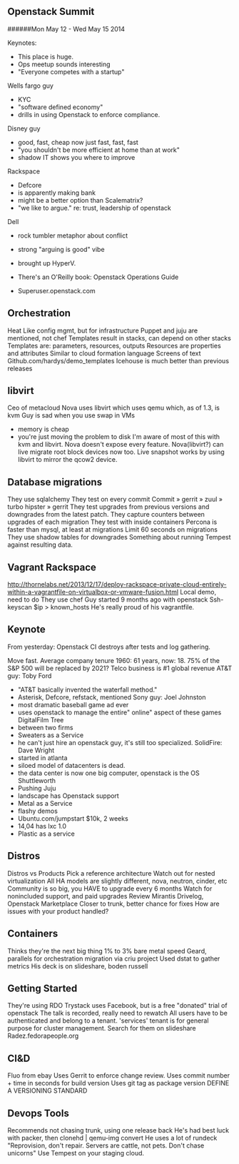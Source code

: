 Openstack Summit
----------------
######Mon May 12 - Wed May 15 2014

Keynotes:
- This place is huge.
- Ops meetup sounds interesting
- "Everyone competes with a startup"

Wells fargo guy
- KYC
- "software defined economy"
- drills in using Openstack to enforce compliance.

Disney guy
- good, fast, cheap now just fast, fast, fast
- "you shouldn't be more efficient at home than at work"
- shadow IT shows you where to improve

Rackspace
- Defcore
- is apparently making bank
- might be a better option than Scalematrix?
- "we like to argue." re: trust, leadership of openstack

Dell
- rock tumbler metaphor about conflict
- strong "arguing is good" vibe
- brought up HyperV.

- There's an O'Reilly book: Openstack Operations Guide
- Superuser.openstack.com


Orchestration
-------------
Heat
Like config mgmt, but for infrastructure
Puppet and juju are mentioned, not chef
Templates result in stacks, can depend on other stacks
Templates are: parameters, resources, outputs
Resources are properties and attributes
Similar to cloud formation language
Screens of text
Github.com/hardys/demo_templates
Icehouse is much better than previous releases

libvirt
-------
Ceo of metacloud
Nova uses libvirt which uses qemu which, as of 1.3, is kvm
Guy is sad when you use swap in VMs
- memory is cheap
- you're just moving the problem to disk
I'm aware of most of this with kvm and libvirt. Nova doesn't expose every feature.
Nova(libvirt?) can live migrate root block devices now too.
Live snapshot works by using libvirt to mirror the qcow2 device. 

Database migrations
-------------------
They use sqlalchemy
They test on every commit
Commit » gerrit » zuul » turbo hipster » gerrit
They test upgrades from previous versions and downgrades from the latest patch.
They capture counters between upgrades of each migration
They test with inside containers
Percona is faster than mysql, at least at migrations
Limit 60 seconds on migrations
They use shadow tables for downgrades
Something about running Tempest against resulting data. 

Vagrant Rackspace
-----------------
http://thornelabs.net/2013/12/17/deploy-rackspace-private-cloud-entirely-within-a-vagrantfile-on-virtualbox-or-vmware-fusion.html
Local demo, need to do
They use chef
Guy started 9 months ago with openstack
Ssh-keyscan $ip > known_hosts
He's really proud of his vagrantfile. 

Keynote
-------
From yesterday:
Openstack CI destroys after tests and log gathering.

Move fast.
Average company tenure 1960: 61 years, now: 18.
75% of the S&P 500 will be replaced by 2021?
Telco business is #1 global revenue
AT&T guy: Toby Ford
- "AT&T basically invented the waterfall method."
- Asterisk, Defcore, refstack, mentioned
Sony guy: Joel Johnston
- most dramatic baseball game ad ever
- uses openstack to manage the entire" online" aspect of these games
DigitalFilm Tree
- between two firms
- Sweaters as a Service
- he can't just hire an openstack guy, it's still too specialized.
SolidFire: Dave Wright
- started in atlanta
- siloed model of datacenters is dead.
- the data center is now one big computer, openstack is the OS
Shuttleworth
- Pushing Juju
- landscape has Openstack support
- Metal as a Service
- flashy demos
- Ubuntu.com/jumpstart $10k, 2 weeks
- 14,04 has lxc 1.0
- Plastic as a service

Distros
-------
Distros vs Products
Pick a reference architecture
Watch out for nested virtualization
All HA models are slightly different, nova, neutron, cinder, etc
Community is so big, you HAVE to upgrade every 6 months
Watch for nonincluded support, and paid upgrades
Review Mirantis Drivelog, Openstack Marketplace
Closer to trunk, better chance for fixes
How are issues with your product handled? 

Containers
----------
Thinks they're the next big thing
1% to 3% bare metal speed
Geard, parallels for orchestration
migration via criu project
Used dstat to gather metrics
His deck is on slideshare, boden russell

Getting Started
---------------
They're using RDO
Trystack uses Facebook, but is a free "donated" trial of openstack
The talk is recorded, really need to rewatch
All users have to be authenticated and belong to a tenant.
'services' tenant is for general purpose for cluster management.
Search for them on slideshare
Radez.fedorapeople.org

CI&D
----
Fluo from ebay
Uses Gerrit to enforce change review.
Uses commit number + time in seconds for build version
Uses git tag as package version
DEFINE A VERSIONING STANDARD

Devops Tools
------------
Recommends not chasing trunk, using one release back
He's had best luck with packer, then clonehd | qemu-img convert
He uses a lot of rundeck
"Reprovision, don't repair. Servers are cattle, not pets. Don't chase unicorns"
Use Tempest on your staging cloud. 


